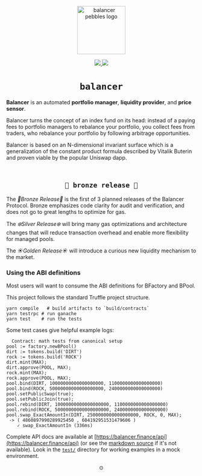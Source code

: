 <p align=center>
<img width="128px" src="https://balancer-labs.github.io/pebbles/images/pebbles-pad.256w.png" alt="balancer pebbles logo"/>
</p>

<p align="center">
  <a href="https://circleci.com/gh/balancer-labs/balancer-core">
    <img src="https://circleci.com/gh/balancer-labs/balancer-core.svg?style=svg&circle-token=2f432d0cf2690bec7f215a7738bd1142b97bd9b4" />
  </a>
  <a href="https://coveralls.io/github/balancer-labs/balancer-core">
    <img src="https://coveralls.io/repos/github/balancer-labs/balancer-core/badge.svg?t=7avwwt" />
  </a>
</p>

<h1 align=center><code>balancer</code></h1>

**Balancer** is an automated **portfolio manager**, **liquidity provider**, and **price sensor**.

Balancer turns the concept of an index fund on its head: instead of a paying fees
to portfolio managers to rebalance your portfolio, you collect fees from traders, who rebalance
your portfolio by following arbitrage opportunities.

Balancer is based on an N-dimensional invariant surface which is a generalization of the constant product formula described by Vitalik Buterin and proven viable by the popular Uniswap dapp.

<h2 align=center><br/><code>🍂 bronze release 🍂</code></h2>

The *🍂Bronze Release🍂*  is the first of 3 planned releases of the Balancer Protocol. Bronze emphasizes code clarity for audit and verification, and does not go to great lengths to optimize for gas.

The *❄️Silver Release❄️* will bring many gas optimizations and architecture changes that will reduce transaction overhead and enable more flexibility for managed pools.

The *☀️Golden Release☀️* will introduce a curious new liquidity mechanism to the market.


### Using the ABI definitions

Most users will want to consume the ABI definitions for BFactory and BPool.

This project follows the standard Truffle project structure. 

```
yarn compile   # build artifacts to `build/contracts`
yarn testrpc # run ganache
yarn test    # run the tests
```

Some test cases give helpful example logs:

```
  Contract: math tests from canonical setup
pool := factory.newBPool()
dirt := tokens.build('DIRT')
rock := tokens.build('ROCK')
dirt.mint(MAX);
dirt.approve(POOL, MAX);
rock.mint(MAX);
rock.approve(POOL, MAX);
pool.bind(DIRT, 10000000000000000000, 1100000000000000000)
pool.bind(ROCK, 50000000000000000000, 2400000000000000000)
pool.setPublicSwap(true);
pool.setPublicJoin(true);
pool.rebind(DIRT, 10000000000000000000, 1100000000000000000)
pool.rebind(ROCK, 50000000000000000000, 2400000000000000000)
pool.swap_ExactAmountIn(DIRT, 2500000000000000000, ROCK, 0, MAX);
 -> ( 4860897990289925450 , 604192951531479606 )
    ✓ swap_ExactAmountIn (336ms)
```

Complete API docs are available at [https://balancer.finance/api](https://balancer.finance/api)
(or see the [markdown source](https://github.com/balancer-labs/balancer-finance/blob/master/api.md) if it's not available).
Look in the [`test/`](https://github.com/balancer-labs/balancer-core/tree/master/test) directory for working examples in a mock environment.

<p align=center>⊙</p>
